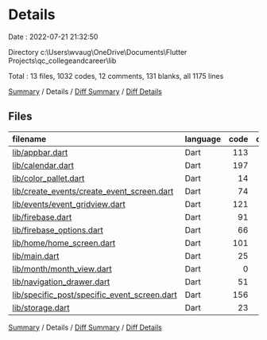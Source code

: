 # Details

Date : 2022-07-21 21:32:50

Directory c:\\Users\\wvaug\\OneDrive\\Documents\\Flutter Projects\\qc_collegeandcareer\\lib

Total : 13 files,  1032 codes, 12 comments, 131 blanks, all 1175 lines

[Summary](results.md) / Details / [Diff Summary](diff.md) / [Diff Details](diff-details.md)

## Files
| filename | language | code | comment | blank | total |
| :--- | :--- | ---: | ---: | ---: | ---: |
| [lib/appbar.dart](/lib/appbar.dart) | Dart | 113 | 0 | 8 | 121 |
| [lib/calendar.dart](/lib/calendar.dart) | Dart | 197 | 0 | 28 | 225 |
| [lib/color_pallet.dart](/lib/color_pallet.dart) | Dart | 14 | 0 | 4 | 18 |
| [lib/create_events/create_event_screen.dart](/lib/create_events/create_event_screen.dart) | Dart | 74 | 0 | 10 | 84 |
| [lib/events/event_gridview.dart](/lib/events/event_gridview.dart) | Dart | 121 | 0 | 10 | 131 |
| [lib/firebase.dart](/lib/firebase.dart) | Dart | 91 | 0 | 14 | 105 |
| [lib/firebase_options.dart](/lib/firebase_options.dart) | Dart | 66 | 12 | 6 | 84 |
| [lib/home/home_screen.dart](/lib/home/home_screen.dart) | Dart | 101 | 0 | 13 | 114 |
| [lib/main.dart](/lib/main.dart) | Dart | 25 | 0 | 6 | 31 |
| [lib/month/month_view.dart](/lib/month/month_view.dart) | Dart | 0 | 0 | 3 | 3 |
| [lib/navigation_drawer.dart](/lib/navigation_drawer.dart) | Dart | 51 | 0 | 6 | 57 |
| [lib/specific_post/specific_event_screen.dart](/lib/specific_post/specific_event_screen.dart) | Dart | 156 | 0 | 14 | 170 |
| [lib/storage.dart](/lib/storage.dart) | Dart | 23 | 0 | 9 | 32 |

[Summary](results.md) / Details / [Diff Summary](diff.md) / [Diff Details](diff-details.md)